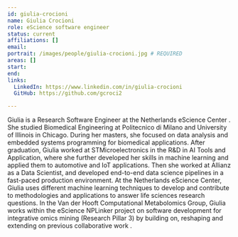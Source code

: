 ```yaml
---
id: giulia-crocioni
name: Giulia Crocioni
role: eScience software engineer
status: current
affiliations: []
email:
portrait: /images/people/giulia-crocioni.jpg # REQUIRED
areas: []
start:
end:
links:
  LinkedIn: https://www.linkedin.com/in/giulia-crocioni
  GitHub: https://github.com/gcroci2

---
```


Giulia is a Research Software Engineer at the Netherlands eScience Center . She studied Biomedical Engineering at Politecnico di Milano and University of Illinois in Chicago. During her masters, she focused on data analysis and embedded systems programming for biomedical applications. After graduation, Giulia worked at STMicroelectronics in the R&D in AI Tools and Application, where she further developed her skills in machine learning and applied them to automotive and IoT applications. Then she worked at Allianz as a Data Scientist, and developed end-to-end data science pipelines in a fast-paced production environment. At the Netherlands eScience Center, Giulia uses different machine learning techniques to develop and contribute to methodologies and applications to answer life sciences research questions. In the Van der Hooft Computational Metabolomics Group, Giulia works within the eScience NPLinker project on software development for integrative omics mining (Research Pillar 3) by building on, reshaping and extending on previous collaborative work .